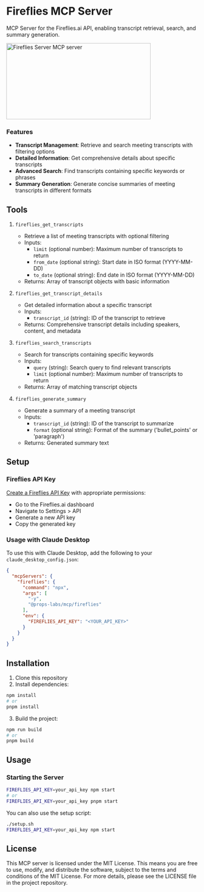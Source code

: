 # Fireflies MCP Server

MCP Server for the Fireflies.ai API, enabling transcript retrieval, search, and summary generation.

<a href="https://glama.ai/mcp/servers/0q6f93zjkb">
  <img width="380" height="200" src="https://glama.ai/mcp/servers/0q6f93zjkb/badge" alt="Fireflies Server MCP server" />
</a>

### Features

- **Transcript Management**: Retrieve and search meeting transcripts with filtering options
- **Detailed Information**: Get comprehensive details about specific transcripts
- **Advanced Search**: Find transcripts containing specific keywords or phrases
- **Summary Generation**: Generate concise summaries of meeting transcripts in different formats


## Tools

1. `fireflies_get_transcripts`
   - Retrieve a list of meeting transcripts with optional filtering
   - Inputs:
     - `limit` (optional number): Maximum number of transcripts to return
     - `from_date` (optional string): Start date in ISO format (YYYY-MM-DD)
     - `to_date` (optional string): End date in ISO format (YYYY-MM-DD)
   - Returns: Array of transcript objects with basic information

2. `fireflies_get_transcript_details`
   - Get detailed information about a specific transcript
   - Inputs:
     - `transcript_id` (string): ID of the transcript to retrieve
   - Returns: Comprehensive transcript details including speakers, content, and metadata

3. `fireflies_search_transcripts`
   - Search for transcripts containing specific keywords
   - Inputs:
     - `query` (string): Search query to find relevant transcripts
     - `limit` (optional number): Maximum number of transcripts to return
   - Returns: Array of matching transcript objects

4. `fireflies_generate_summary`
   - Generate a summary of a meeting transcript
   - Inputs:
     - `transcript_id` (string): ID of the transcript to summarize
     - `format` (optional string): Format of the summary ('bullet_points' or 'paragraph')
   - Returns: Generated summary text

## Setup

### Fireflies API Key
[Create a Fireflies API Key](https://fireflies.ai/dashboard/settings/api) with appropriate permissions:
   - Go to the Fireflies.ai dashboard
   - Navigate to Settings > API
   - Generate a new API key
   - Copy the generated key

### Usage with Claude Desktop
To use this with Claude Desktop, add the following to your `claude_desktop_config.json`:

```json
{
  "mcpServers": {
    "fireflies": {
      "command": "npx",
      "args": [
        "-y",
        "@props-labs/mcp/fireflies"
      ],
      "env": {
        "FIREFLIES_API_KEY": "<YOUR_API_KEY>"
      }
    }
  }
}
```

## Installation

1. Clone this repository
2. Install dependencies:

```bash
npm install
# or
pnpm install
```

3. Build the project:

```bash
npm run build
# or
pnpm build
```

## Usage

### Starting the Server

```bash
FIREFLIES_API_KEY=your_api_key npm start
# or
FIREFLIES_API_KEY=your_api_key pnpm start
```

You can also use the setup script:

```bash
./setup.sh
FIREFLIES_API_KEY=your_api_key npm start
```

## License

This MCP server is licensed under the MIT License. This means you are free to use, modify, and distribute the software, subject to the terms and conditions of the MIT License. For more details, please see the LICENSE file in the project repository.